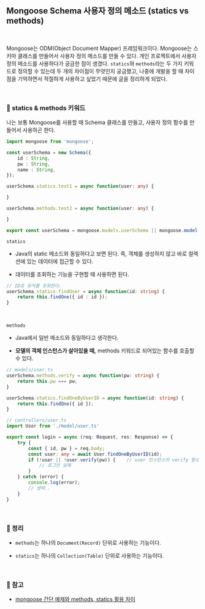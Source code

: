 ## Mongoose Schema 사용자 정의 메소드 (statics vs methods)

<br>

Mongoose는 ODM(Object Document Mapper) 프레임워크이다. Mongoose는 스키마 클래스를 만들어서 사용자 정의 메소드를 만들 수 있다. 개인 프로젝트에서 사용자 정의 메소드를 사용하다가 궁금한 점이 생겼다. `statics`와 `methods`라는 두 가지 키워드로 정의할 수 있는데 두 개의 차이점이 무엇인지 궁금했고, 나중에 개발을 할 때 차이점을 기억하면서 적절하게 사용하고 싶었기 때문에 글을 정리하게 되었다.

<br>

### :book: statics & methods 키워드

나는 보통 Mongoose를 사용할 때 Schema 클래스를 만들고, 사용자 정의 함수를 만들어서 사용하곤 한다. 

```typescript
import mongoose from 'mongoose';

const userSchema = new Schema({
    id : String,
    pw : String,
    name : String,
});

userSchema.statics.test1 = async function(user: any) {

}

userSchema.methods.test2 = async function(user: any) {

}

export const userSchema = mongoose.models.userSchema || mongoose.model('User', userSchema);
```

`statics`

* Java의 static 메소드와 동일하다고 보면 된다. 즉, 객체를 생성하지 않고 바로 컬렉션에 있는 데이터에 접근할 수 있다.
    
* 데이터를 조회하는 기능을 구현할 때 사용하면 된다.

```typescript
// ID로 유저를 조회한다.
userSchema.statics.findUser = async function(id: string) {
    return this.findOne({ id : id });
}
```

<br>

`methods`

* Java에서 일반 메소드와 동일하다고 생각한다. 

* **모델의 객체 인스턴스가 살아있을 때,** methods 키워드로 되어있는 함수를 호출할 수 있다.

```typescript
// models/user.ts
userSchema.methods.verify = async function(pw: string) {
    return this.pw === pw;
}

userSchema.statics.findOneByUserID = async function(id: string) {
    return this.findOne({ id });
}
```

```typescript
// controllers/user.ts
import User from './model/user.ts'

export const login = async (req: Request, res: Response) => {
    try {
        const { id, pw } = req.body;
        const user: any = await User.findOneByUserID(id);
        if (!user || !user.verify(pw)) {    // user 인스턴스의 verify 함수를 호출
            // 로그인 실패
        }
    } catch (error) {
        console.log(error);
        // 생략..
    }
}
```

<br>

### :book: 정리

* `methods`는 하나의 `Document(Record)` 단위로 사용하는 기능이다.

* `statics`는 하나의 `Collection(Table)` 단위로 사용하는 기능이다.

<br>

### :book: 참고

* [mongoose 간단 예제와 methods, statics 활용 차이](http://kese111.blogspot.com/2015/01/mongoose-methods-statics.html)